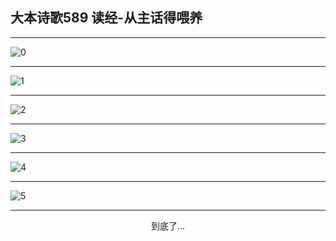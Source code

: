 
## 大本诗歌589 读经-从主话得喂养
        
<div id="aplayer0"></div>

---

<img alt="0" data-original="https://cdn.jsdelivr.net/gh/k34869/shi/data/d0588/0">

---

<img alt="1" data-original="https://cdn.jsdelivr.net/gh/k34869/shi/data/d0588/1">

---

<img alt="2" data-original="https://cdn.jsdelivr.net/gh/k34869/shi/data/d0588/2">

---

<img alt="3" data-original="https://cdn.jsdelivr.net/gh/k34869/shi/data/d0588/3">

---

<img alt="4" data-original="https://cdn.jsdelivr.net/gh/k34869/shi/data/d0588/4">

---

<img alt="5" data-original="https://cdn.jsdelivr.net/gh/k34869/shi/data/d0588/5">

---

<p style="text-align: center">到底了...</p>

<script src="/js/dist-view.js"></script>

<script>
MAIN.id = 'd0588';
        
const ap0 = new APlayer({
    container: document.getElementById('aplayer0'),
    volume: 1,
    loop: 'none',
    preload: 'none',
    audio: [{
        name: '大本诗歌589.mp3',
        artist: '大本诗歌',
        url: 'https://res.wx.qq.com/voice/getvoice?mediaid=MzI0NTk3MDM5M18yMjQ3NDk1MDIy',
        cover: '/favicon'
    }]
});
</script>
